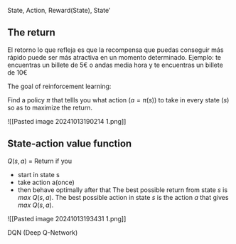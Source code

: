 
State, Action, Reward(State), State'

## The return
El retorno lo que refleja es que la recompensa que puedas conseguir más rápido puede ser más atractiva en un momento determinado. Ejemplo: te encuentras un billete de 5€ o andas media hora y te encuentras un billete de 10€

The goal of reinforcement learning:

Find a policy $\pi$  that tellls you what action ($a=\pi(s)$) to take in every state ($s$) so as to maximize the return.

![[Pasted image 20241013190214 1.png]]

## State-action value function

$Q(s,a)$ = Return if you 
- start in state s
- take action a(once)
- then behave optimally after that
The best possible return from state $s$ is $max\ Q(s,a)$. The best possible action in state $s$ is the action $a$ that gives $max\ Q(s,a)$.

![[Pasted image 20241013193431 1.png]]

DQN (Deep Q-Network)